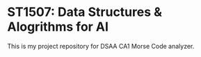 # ST1507: Data Structures & Alogrithms for AI

This is my project repository for DSAA CA1 Morse Code analyzer.
